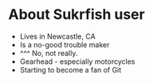 # About Sukrfish user

- Lives in Newcastle, CA
- Is a no-good trouble maker
- ^^^ No, not really.
- Gearhead - especially motorcycles
- Starting to become a fan of Git